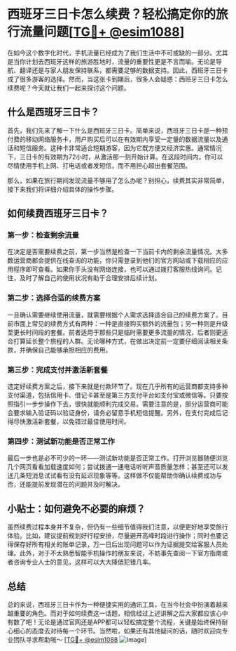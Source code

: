 # 西班牙三日卡怎么续费？轻松搞定你的旅行流量问题[[TG💪+ @esim1088](https://t.me/s/esim1088)]

在如今这个数字化时代，手机流量已经成为了我们生活中不可或缺的一部分。尤其是当你计划去西班牙这样的旅游胜地时，流量的重要性更是不言而喻。无论是导航、翻译还是与家人朋友保持联系，都需要足够的数据支持。因此，西班牙三日卡成了很多游客的选择。然而，当这张卡到期后，很多人会疑惑：西班牙三日卡怎么续费呢？今天就让我们一起来探讨这个问题。

## 什么是西班牙三日卡？

首先，我们先来了解一下什么是西班牙三日卡。简单来说，西班牙三日卡是一种预付费的移动网络服务卡，用户购买后可以在有效期内享受一定量的数据流量以及通话和短信服务。这种卡非常适合短期游客，因为它既方便又经济实惠。通常情况下，三日卡的有效期为72小时，从激活那一刻开始计算。在这段时间内，你可以尽情使用手机上网、打电话或者发短信，而不用担心超出套餐范围。

那么，如果在旅行期间发现流量不够用了怎么办呢？别担心，续费其实非常简单，接下来我们将详细介绍具体的操作步骤。

## 如何续费西班牙三日卡？

### 第一步：检查剩余流量

在决定是否需要续费之前，第一步当然是检查一下当前卡内的剩余流量情况。大多数运营商都会提供在线查询的功能，你只需登录到他们的官方网站或下载相应的应用程序即可查看。如果你手头没有网络连接，也可以通过拨打客服热线询问。记住，及时了解自己的使用状况有助于合理安排后续计划。

### 第二步：选择合适的续费方案

一旦确认需要继续使用流量，就需要根据个人需求选择适合自己的续费方案了。目前市面上常见的续费方式有两种：一种是直接购买额外的流量包；另一种则是升级至更长时间段的套餐。前者适用于那些只是临时需要更多流量的情况，后者则更适合打算延长整个旅程的人群。无论哪种方式，在做出决定前一定要仔细阅读相关条款，并确保自己能够承担相应的费用。

### 第三步：完成支付并激活新套餐

选定好续费方案之后，接下来就是付款环节了。现在几乎所有的运营商都支持多种支付渠道，包括信用卡、借记卡甚至是第三方支付平台如支付宝或微信等。只要按照指引一步步操作下去，很快就能顺利完成交易。需要注意的是，部分运营商可能会要求输入验证码以验证身份，请务必留意手机短信提醒。另外，在支付完成后记得尽快激活新套餐，以免错过最佳使用时间。

### 第四步：测试新功能是否正常工作

最后一步也是必不可少的一环——测试新功能是否正常工作。打开浏览器随便浏览几个网页看看加载速度如何；尝试拨通一通电话听听声音质量怎样；甚至还可以发送几条短消息试试看有没有延迟现象等等。这样做不仅能帮助你确认续费成功与否，还能提前发现潜在的问题并及时解决。

## 小贴士：如何避免不必要的麻烦？

虽然续费过程本身并不复杂，但仍有一些细节值得我们注意，以便更好地享受旅行体验。比如，建议提前规划好行程安排，尽量避开高峰时段进行操作；同时也要记得保存好所有相关的账单记录，万一日后出现问题可以作为证据提交给客服人员处理。此外，对于不太熟悉智能手机操作的朋友来说，不妨事先查阅一下官方指南或者咨询专业人士的意见，这样可以大大降低犯错几率。

## 总结

总的来说，西班牙三日卡作为一种便捷实用的通讯工具，在当今社会中扮演着越来越重要的角色。而对于如何续费这一话题，相信经过上述讲解之后大家都应该心中有数了吧！无论是通过官网还是APP都可以轻松搞定整个流程，关键是始终保持耐心细心的态度去对待每一个环节。当然啦，如果还有其他疑问的话，随时欢迎向专业团队寻求帮助哦～ [[TG💪+ @esim1088](https://t.me/s/esim1088) ![Image](https://i.postimg.cc/4NQfJmqS/Snipaste-2025-05-13-00-14-12.png)]